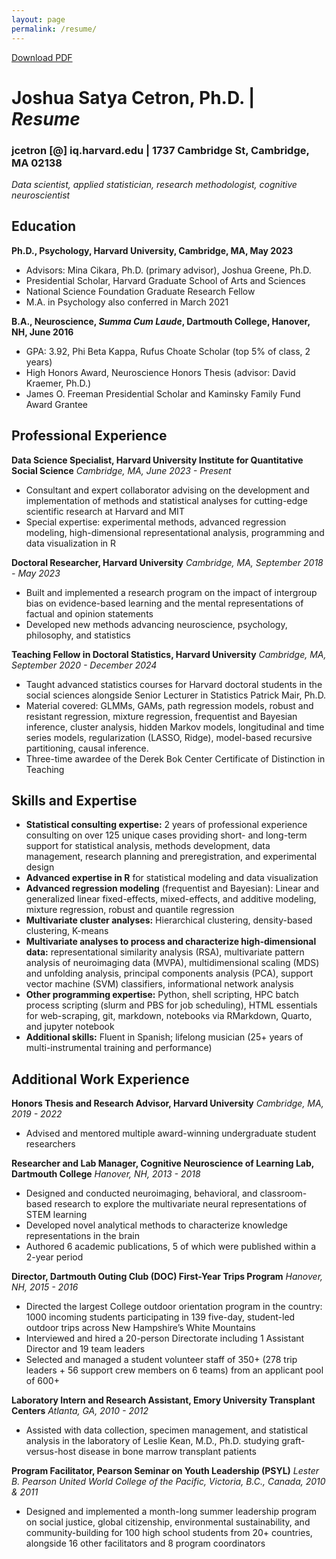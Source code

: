 ```yaml
---
layout: page
permalink: /resume/
---
```

<div><a href="https://github.com/jcetron/jcetron.github.io/raw/master/_data/joshua_cetron_resume.pdf">Download PDF</a></div>

# Joshua Satya Cetron, Ph.D. | _Resume_  
### jcetron [@] iq.harvard.edu | 1737 Cambridge St, Cambridge, MA 02138 

_Data scientist, applied statistician, research methodologist, cognitive neuroscientist_

## Education
**Ph.D., Psychology, Harvard University, Cambridge, MA, May 2023**
- Advisors: Mina Cikara, Ph.D. (primary advisor), Joshua Greene, Ph.D.
- Presidential Scholar, Harvard Graduate School of Arts and Sciences
- National Science Foundation Graduate Research Fellow
- M.A. in Psychology also conferred in March 2021

**B.A., Neuroscience, *Summa Cum Laude*, Dartmouth College, Hanover, NH, June 2016**
- GPA: 3.92, Phi Beta Kappa, Rufus Choate Scholar (top 5% of class, 2 years)
- High Honors Award, Neuroscience Honors Thesis (advisor: David Kraemer, Ph.D.)
- James O. Freeman Presidential Scholar and Kaminsky Family Fund Award Grantee

## Professional Experience
**Data Science Specialist, Harvard University Institute for Quantitative Social Science**
*Cambridge, MA, June 2023 - Present*
- Consultant and expert collaborator advising on the development and implementation of methods and statistical analyses for cutting-edge scientific research at Harvard and MIT
- Special expertise: experimental methods, advanced regression modeling, high-dimensional representational analysis, programming and data visualization in R

**Doctoral Researcher, Harvard University**
*Cambridge, MA, September 2018 - May 2023*
- Built and implemented a research program on the impact of intergroup bias on evidence-based learning and the mental representations of factual and opinion statements
- Developed new methods advancing neuroscience, psychology, philosophy, and statistics

**Teaching Fellow in Doctoral Statistics, Harvard University**
*Cambridge, MA, September 2020 - December 2024*
- Taught advanced statistics courses for Harvard doctoral students in the social sciences alongside Senior Lecturer in Statistics Patrick Mair, Ph.D.
- Material covered: GLMMs, GAMs, path regression models, robust and resistant regression, mixture regression, frequentist and Bayesian inference, cluster analysis, hidden Markov models, longitudinal and time series models, regularization (LASSO, Ridge), model-based recursive partitioning, causal inference.
- Three-time awardee of the Derek Bok Center Certificate of Distinction in Teaching

## Skills and Expertise
- **Statistical consulting expertise:** 2 years of professional experience consulting on over 125 unique cases providing short- and long-term support for statistical analysis, methods development, data management, research planning and preregistration, and experimental design
- **Advanced expertise in R** for statistical modeling and data visualization
- **Advanced regression modeling** (frequentist and Bayesian): Linear and generalized linear fixed-effects, mixed-effects, and additive modeling, mixture regression, robust and quantile regression
- **Multivariate cluster analyses:** Hierarchical clustering, density-based clustering, K-means
- **Multivariate analyses to process and characterize high-dimensional data:** representational similarity analysis (RSA), multivariate pattern analysis of neuroimaging data (MVPA), multidimensional scaling (MDS) and unfolding analysis, principal components analysis (PCA), support vector machine (SVM) classifiers, informational network analysis 
- **Other programming expertise:** Python, shell scripting, HPC batch process scripting (slurm and PBS for job scheduling), HTML essentials for web-scraping, git, markdown, notebooks via RMarkdown, Quarto, and jupyter notebook
- **Additional skills:** Fluent in Spanish; lifelong musician (25+ years of multi-instrumental training and performance)

## Additional Work Experience
**Honors Thesis and Research Advisor, Harvard University**
*Cambridge, MA, 2019 - 2022*
- Advised and mentored multiple award-winning undergraduate student researchers

**Researcher and Lab Manager, Cognitive Neuroscience of Learning Lab, Dartmouth College**
*Hanover, NH, 2013 - 2018*
- Designed and conducted neuroimaging, behavioral, and classroom-based research to explore the multivariate neural representations of STEM learning
- Developed novel analytical methods to characterize knowledge representations in the brain
- Authored 6 academic publications, 5 of which were published within a 2-year period

**Director, Dartmouth Outing Club (DOC) First-Year Trips Program**
*Hanover, NH, 2015 - 2016*
- Directed the largest College outdoor orientation program in the country: 1000 incoming students participating in 139 five-day, student-led outdoor trips across New Hampshire’s White Mountains
- Interviewed and hired a 20-person Directorate including 1 Assistant Director and 19 team leaders
- Selected and managed a student volunteer staff of 350+ (278 trip leaders + 56 support crew members on 6 teams) from an applicant pool of 600+

**Laboratory Intern and Research Assistant, Emory University Transplant Centers**
*Atlanta, GA, 2010 - 2012*
- Assisted with data collection, specimen management, and statistical analysis in the laboratory of Leslie Kean, M.D., Ph.D. studying graft-versus-host disease in bone marrow transplant patients

**Program Facilitator, Pearson Seminar on Youth Leadership (PSYL)**
*Lester B. Pearson United World College of the Pacific, Victoria, B.C., Canada, 2010 & 2011*
- Designed and implemented a month-long summer leadership program on social justice, global citizenship, environmental sustainability, and community-building for 100 high school students from 20+ countries, alongside 16 other facilitators and 8 program coordinators